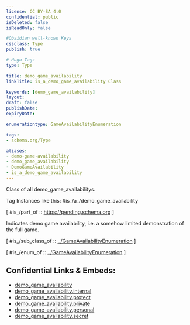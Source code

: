 ```yaml
---
license: CC BY-SA 4.0
confidential: public
isDeleted: false
isReadOnly: false

#Obsidian well-known Keys
cssclass: Type
publish: true

# Hugo Tags
type: Type

title: demo_game_availability
linkTitle: is_a_demo_game_availability Class

keywords: [demo_game_availability]
layout: 
draft: false
publishDate:
expiryDate: 

enumerationtype: GameAvailabilityEnumeration

tags:
- schema.org/Type

aliases:
- demo-game-availability
- demo_game_availability
- DemoGameAvailability
- is_a_demo_game_availability
---
```


Class of all demo_game_availabilitys.

Tag Instances like this: 
#is_/a_/demo_game_availability

[ #is_/part_of :: https://pending.schema.org ]

Indicates demo game availability, i.e. a somehow limited demonstration of the full game.

[ #is_/sub_class_of :: [../GameAvailabilityEnumeration](../GameAvailabilityEnumeration) ]

[ #is_/enum_of :: [../GameAvailabilityEnumeration](../GameAvailabilityEnumeration) ]



## Confidential Links & Embeds: 
- [demo_game_availability](../../../../../../../_public/schema.org/Type/is_a_/intangible/enumeration/game_availability_enumeration/demo_game_availability.md) 
- [demo_game_availability.internal](../../../../../../../_internal/schema.org/Type/is_a_/intangible/enumeration/game_availability_enumeration/demo_game_availability.internal.md) 
- [demo_game_availability.protect](../../../../../../../_protect/schema.org/Type/is_a_/intangible/enumeration/game_availability_enumeration/demo_game_availability.protect.md) 
- [demo_game_availability.private](../../../../../../../_private/schema.org/Type/is_a_/intangible/enumeration/game_availability_enumeration/demo_game_availability.private.md) 
- [demo_game_availability.personal](../../../../../../../_personal/schema.org/Type/is_a_/intangible/enumeration/game_availability_enumeration/demo_game_availability.personal.md) 
- [demo_game_availability.secret](../../../../../../../_secret/schema.org/Type/is_a_/intangible/enumeration/game_availability_enumeration/demo_game_availability.secret.md) 
